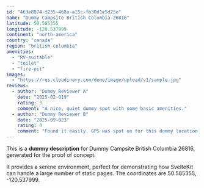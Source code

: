 ```yaml
---
id: "463e8874-d235-468a-a15c-fb30d1e5d25e"
name: "Dummy Campsite British Columbia 26816"
latitude: 50.585355
longitude: -120.537999
continent: "north-america"
country: "canada"
region: "british-columbia"
amenities:
  - "RV-suitable"
  - "toilet"
  - "fire-pit"
images:
  - "https://res.cloudinary.com/demo/image/upload/v1/sample.jpg"
reviews:
  - author: "Dummy Reviewer A"
    date: "2025-02-019"
    rating: 3
    comment: "A nice, quiet dummy spot with some basic amenities."
  - author: "Dummy Reviewer B"
    date: "2025-09-023"
    rating: 4
    comment: "Found it easily. GPS was spot on for this dummy location."
---
```


This is a **dummy description** for Dummy Campsite British Columbia 26816, generated for the proof of concept.

It provides a serene environment, perfect for demonstrating how SvelteKit can handle a large number of static pages. The coordinates are 50.585355, -120.537999.
